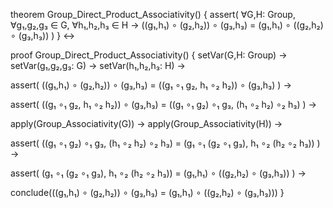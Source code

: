 theorem Group_Direct_Product_Associativity() {
  assert(
    ∀G,H: Group, ∀g₁,g₂,g₃ ∈ G, ∀h₁,h₂,h₃ ∈ H →
    ((g₁,h₁) ∘ (g₂,h₂)) ∘ (g₃,h₃) = (g₁,h₁) ∘ ((g₂,h₂) ∘ (g₃,h₃))
  )
} ↔

proof Group_Direct_Product_Associativity() {
  setVar(G,H: Group) →
  setVar(g₁,g₂,g₃: G) →
  setVar(h₁,h₂,h₃: H) →
  
  assert(
    ((g₁,h₁) ∘ (g₂,h₂)) ∘ (g₃,h₃) = 
    ((g₁ ∘₁ g₂, h₁ ∘₂ h₂)) ∘ (g₃,h₃)
  ) →
  
  assert(
    ((g₁ ∘₁ g₂, h₁ ∘₂ h₂)) ∘ (g₃,h₃) = 
    ((g₁ ∘₁ g₂) ∘₁ g₃, (h₁ ∘₂ h₂) ∘₂ h₃)
  ) →
  
  apply(Group_Associativity(G)) →
  apply(Group_Associativity(H)) →
  
  assert(
    ((g₁ ∘₁ g₂) ∘₁ g₃, (h₁ ∘₂ h₂) ∘₂ h₃) = 
    (g₁ ∘₁ (g₂ ∘₁ g₃), h₁ ∘₂ (h₂ ∘₂ h₃))
  ) →
  
  assert(
    (g₁ ∘₁ (g₂ ∘₁ g₃), h₁ ∘₂ (h₂ ∘₂ h₃)) = 
    (g₁,h₁) ∘ ((g₂,h₂) ∘ (g₃,h₃))
  ) →
  
  conclude(((g₁,h₁) ∘ (g₂,h₂)) ∘ (g₃,h₃) = (g₁,h₁) ∘ ((g₂,h₂) ∘ (g₃,h₃)))
}